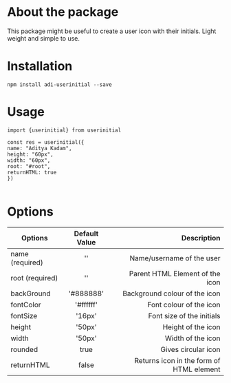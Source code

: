 # About the package

This package might be useful to create a user icon with their initials. Light weight and simple to use.


# Installation

`npm install adi-userinitial --save`


# Usage

```
import {userinitial} from userinitial

const res = userinitial({
name: "Aditya Kadam",
height: "60px",
width: "60px",
root: "#root",
returnHTML: true
})


```

   


# Options

| Options        | Default Value           | Description  |
| ------------- |:-------------:| -----:|
| name    (required)  | '' | Name/username of the user |
| root    (required)  | '' | Parent HTML Element of the icon |
| backGround      |   '#888888'    |   Background colour of the icon |
| fontColor | '#ffffff'      |   Font colour of the icon |
| fontSize | '16px'      |   Font size of the initials |
| height | '50px'      |  Height of the icon |
| width | '50px'      |   Width of the icon |
| rounded | true      |   Gives circular icon |
| returnHTML | false     |   Returns icon in the form of HTML element |
